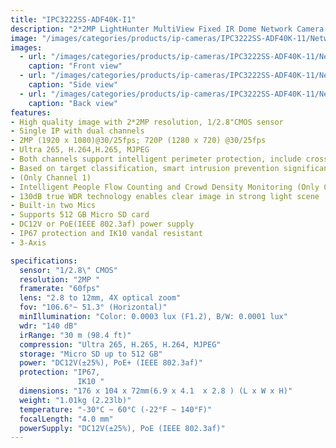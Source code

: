 ```yaml
---
title: "IPC3222SS-ADF40K-I1"
description: "2*2MP LightHunter MultiView Fixed IR Dome Network Camera."
image: "/images/categories/products/ip-cameras/IPC3222SS-ADF40K-11/Network3 (3).png"
images:
  - url: "/images/categories/products/ip-cameras/IPC3222SS-ADF40K-11/Network3 (1).png"
    caption: "Front view"
  - url: "/images/categories/products/ip-cameras/IPC3222SS-ADF40K-11/Network3 (2).png"
    caption: "Side view"
  - url: "/images/categories/products/ip-cameras/IPC3222SS-ADF40K-11/Network3 (3).png"
    caption: "Back view"
features:
- High quality image with 2*2MP resolution, 1/2.8"CMOS sensor
- Single IP with dual channels
- 2MP (1920 x 1080)@30/25fps; 720P (1280 x 720) @30/25fps
- Ultra 265, H.264,H.265, MJPEG
- Both channels support intelligent perimeter protection, include cross line, intrusion, enter area, leave area detection
- Based on target classification, smart intrusion prevention significantly reduce false alarm caused by leaves, birds and lights etc., accurately focus on human and motor vehicle and non-motor vehicle
- (Only Channel 1)
- Intelligent People Flow Counting and Crowd Density Monitoring (Only Channel 1)
- 130dB true WDR technology enables clear image in strong light scene
- Built-in two Mics
- Supports 512 GB Micro SD card
- DC12V or PoE(IEEE 802.3af) power supply
- IP67 protection and IK10 vandal resistant
- 3-Axis

specifications:
  sensor: "1/2.8\" CMOS"
  resolution: "2MP "
  framerate: "60fps"
  lens: "2.8 to 12mm, 4X optical zoom"
  fov: "106.6°~ 51.3° (Horizontal)"
  minIllumination: "Color: 0.0003 lux (F1.2), B/W: 0.0001 lux"
  wdr: "140 dB"
  irRange: "30 m (98.4 ft)"
  compression: "Ultra 265, H.265, H.264, MJPEG"
  storage: "Micro SD up to 512 GB"
  power: "DC12V(±25%), PoE+ (IEEE 802.3af)"
  protection: "IP67,
               IK10 "
  dimensions: "176 x 104 x 72mm(6.9 x 4.1  x 2.8 ) (L x W x H)"
  weight: "1.01kg (2.23lb)"
  temperature: "-30°C ~ 60°C (-22°F ~ 140°F)"
  focalLength: "4.0 mm"
  powerSupply: "DC12V(±25%), PoE (IEEE 802.3af)"
---
```

